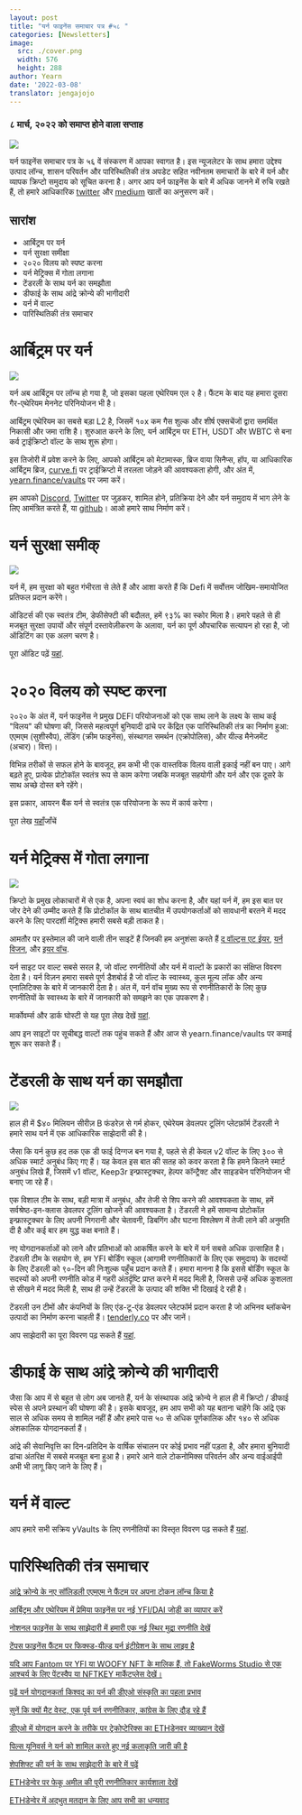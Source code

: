 ```yaml
---
layout: post
title: "यर्न फाइनेंस समाचार पत्र #५८ "
categories: [Newsletters]
image:
  src: ./cover.png
  width: 576
  height: 288
author: Yearn
date: '2022-03-08'
translator: jengajojo
---
```


### ८ मार्च, २०२२ को समाप्त होने वाला सप्ताह

![](./image1.png?w=1456&h=733)

यर्न फाइनेंस समाचार पत्र के ५६ वें संस्करण में आपका स्वागत है। इस न्यूजलेटर के साथ हमारा उद्देश्य उत्पाद लॉन्च, शासन परिवर्तन और पारिस्थितिकी तंत्र अपडेट सहित नवीनतम समाचारों के बारे में यर्न और व्यापक क्रिप्टो समुदाय को सूचित करना है। अगर आप यर्न फाइनेंस के बारे में अधिक जानने में रुचि रखते हैं, तो हमारे आधिकारिक [twitter](https://twitter.com/iearnfinance) और [medium](https://medium.com/iearn) खातों का अनुसरण करें।

## सारांश

- आर्बिट्रम पर यर्न
- यर्न सुरक्षा समीक्षा
- २०२० विलय को स्पष्ट करना
- यर्न मेट्रिक्स में गोता लगाना
- टेंडरली के साथ यर्न का समझौता
- डीफाई के साथ आंद्रे क्रोन्ये की भागीदारी
- यर्न में वाल्ट 
- पारिस्थितिकी तंत्र समाचार

# आर्बिट्रम पर यर्न

![](./image2.jpg?w=1000&h=1000)

यर्न अब आर्बिट्रम पर लॉन्च हो गया है, जो इसका पहला एथेरियम एल २ है। फैंटम के बाद यह हमारा दूसरा गैर-एथेरियम मेननेट परिनियोजन भी है।

आर्बिट्रम एथेरियम का सबसे बड़ा L2 है, जिसमें १०x कम गैस शुल्क और शीर्ष एक्सचेंजों द्वारा समर्थित निकासी और जमा राशि है। शुरुआत करने के लिए, यर्न आर्बिट्रम पर ETH, USDT और WBTC से बना कर्व ट्राईक्रिप्टो वॉल्ट के साथ शुरू होगा।

इस तिजोरी में प्रवेश करने के लिए, आपको आर्बिट्रम को मेटामास्क, ब्रिज वाया सिनैप्स, हॉप, या आधिकारिक आर्बिट्रम ब्रिज, [curve.fi](https://arbitrum.curve.fi/) पर ट्राईक्रिप्टो में तरलता जोड़ने की आवश्यकता होगी, और अंत में, [yearn.finance/vaults](http://yearn.finance/vaults) पर जमा करें।

हम आपको [Discord](https://discord.gg/8rF374XkXy), [Twitter](http://twitter.com/iearnfinance) पर जुड़कर, शामिल होने, प्रतिक्रिया देने और यर्न  समुदाय में भाग लेने के लिए आमंत्रित करते हैं, या [github](http://github.com/yearn)। आओ हमारे साथ निर्माण करें।

# यर्न सुरक्षा समीक्

![](./image3.jpg?w=1000&h=563)

यर्न में, हम सुरक्षा को बहुत गंभीरता से लेते हैं और आशा करते हैं कि Defi में सर्वोत्तम जोखिम-समायोजित प्रतिफल प्रदान करेंगे। 

ऑडिटर्स की एक स्वतंत्र टीम, डेफीसेफ्टी की बदौलत, हमें ९३% का स्कोर मिला है। हमारे पहले से ही मजबूत सुरक्षा उपायों और संपूर्ण दस्तावेज़ीकरण के अलावा, यर्न का पूर्ण औपचारिक सत्यापन हो रहा है, जो ऑडिटिंग का एक अलग चरण है।

पूरा ऑडिट पढ़ें [यहां](https://www.defisafety.com/pqrs/354).

# २०२० विलय को स्पष्ट करना

२०२०  के अंत में, यर्न फाइनेंस ने प्रमुख DEFI परियोजनाओं को एक साथ लाने के लक्ष्य के साथ कई "विलय" की घोषणा की, जिससे महत्वपूर्ण बुनियादी ढांचे पर केंद्रित एक पारिस्थितिकी तंत्र का निर्माण हुआ: एएमएम (सुशीस्वैप), लेंडिंग (क्रीम फाइनेंस), संस्थागत समर्थन (एक्रोपोलिस), और यील्ड मैनेजमेंट (अचार)। वित्त)।

विभिन्न तरीकों से सफल होने के बावजूद, हम कभी भी एक वास्तविक विलय वाली इकाई नहीं बन पाए। आगे बढ़ते हुए, प्रत्येक प्रोटोकॉल स्वतंत्र रूप से काम करेगा जबकि मजबूत सहयोगी और यर्न और एक दूसरे के साथ अच्छे दोस्त बने रहेंगे।

इस प्रकार, आयरन बैंक यर्न से स्वतंत्र एक परियोजना के रूप में कार्य करेगा।

पूरा लेख [यहाँ](https://medium.com/iearn/clarifying-2020-mergers-an-independent-iron-bank-a6f8f3f4c25e)जाँचें

# यर्न मेट्रिक्स में गोता लगाना

![](./image4.png?w=1400&h=625)

क्रिप्टो के प्रमुख लोकाचारों में से एक है, अपना स्वयं का शोध करना है, और यहां यर्न में, हम इस बात पर जोर देने की उम्मीद करते हैं कि प्रोटोकॉल के साथ बातचीत में उपयोगकर्ताओं को सावधानी बरतने में मदद करने के लिए पारदर्शी मेट्रिक्स हमारी सबसे बड़ी ताकत है।

आमतौर पर इस्तेमाल की जाने वाली तीन साइटें हैं जिनकी हम अनुशंसा करते हैं [द वॉल्ट्स एट ईयर](https://vaults.yearn.finance/), [यर्न विजन](https://yearn.vision/), और [इयर वॉच](https://yearn.watch/).

यर्न साइट पर वाल्ट सबसे सरल है, जो वॉल्ट रणनीतियों और यर्न में वाल्टों के प्रकारों का संक्षिप्त विवरण देता है। यर्न विज़न हमारा सबसे पूर्ण डैशबोर्ड है जो वॉल्ट के स्वास्थ्य, कुल मूल्य लॉक और अन्य एनालिटिक्स के बारे में जानकारी देता है। अंत में, यर्न वॉच मुख्य रूप से रणनीतिकारों के लिए कुछ रणनीतियों के स्वास्थ्य के बारे में जानकारी को समझने का एक उपकरण है।

मार्कोवर्म्स और डार्क घोस्टी से यह पूरा लेख देखें [यहां](https://medium.com/iearn/diving-into-yearn-metrics-8c3fb0520927).

आप इन साइटों पर सूचीबद्ध वाल्टों तक पहुंच सकते हैं और आज से yearn.finance/vaults पर कमाई शुरू कर सकते हैं।

# टेंडरली के साथ यर्न का समझौता

![](./image5.png?w=1400&h=670)

हाल ही में $४० मिलियन सीरीज़ B फंडरेज़ से गर्म होकर, एथेरेयम डेवलपर टूलिंग प्लेटफ़ॉर्म टेंडरली  ने हमारे साथ यर्न में एक आधिकारिक साझेदारी की है।

जैसा कि यर्न कुछ हद तक एक डी फाई दिग्गज बन गया है, पहले से ही केवल v2 वॉल्ट के लिए ३०० से अधिक स्मार्ट अनुबंध किए गए हैं। यह केवल इस बात की सतह को कवर करता है कि हमने कितने स्मार्ट अनुबंध लिखे हैं, जिसमें v1 वॉल्ट, Keep3r इन्फ्रास्ट्रक्चर, हेल्पर कॉन्ट्रैक्ट और साइडचेन परिनियोजन भी बनाए जा रहे हैं।

एक विशाल टीम के साथ, बड़ी मात्रा में अनुबंध, और तेजी से शिप करने की आवश्यकता के साथ, हमें सर्वश्रेष्ठ-इन-क्लास डेवलपर टूलिंग खोजने की आवश्यकता है। टेंडरली ने हमें सामान्य प्रोटोकॉल इन्फ्रास्ट्रक्चर के लिए अपनी निगरानी और चेतावनी, डिबगिंग और घटना विश्लेषण में तेजी लाने की अनुमति दी है और कई बार हम युद्ध कक्ष बनाते हैं।

नए योगदानकर्ताओं को लाने और प्रतिभाओं को आकर्षित करने के बारे में यर्न सबसे अधिक उत्साहित है। टेंडरली टीम के सहयोग से, हम YFI बोर्डिंग स्कूल (आगामी रणनीतिकारों के लिए एक समुदाय) के सदस्यों के लिए टेंडरली को ९०-दिन की निःशुल्क पहुँच प्रदान करते हैं। हमारा मानना ​​है कि इससे बोर्डिंग स्कूल के सदस्यों को अपनी रणनीति कोड में गहरी अंतर्दृष्टि प्राप्त करने में मदद मिली है, जिससे उन्हें अधिक कुशलता से सीखने में मदद मिली है, साथ ही उन्हें टेंडरली के उत्पाद की शक्ति भी दिखाई दे रही है।

टेंडरली उन टीमों और कंपनियों के लिए एंड-टू-एंड डेवलपर प्लेटफॉर्म प्रदान करता है जो अभिनव ब्लॉकचेन उत्पादों का निर्माण करना चाहती हैं। [tenderly.co](https://tenderly.co/) पर और जानें।

आप साझेदारी का पूरा विवरण पढ़ सकते हैं [यहां](https://medium.com/iearn/yearn-finance-partners-with-tenderly-to-supercharge-development-debugging-incident-analysis-6489260298a5).

# डीफाई के साथ आंद्रे क्रोन्ये की भागीदारी

जैसा कि आप में से बहुत से लोग अब जानते हैं, यर्न के संस्थापक आंद्रे क्रोन्ये ने हाल ही में क्रिप्टो / डीफाई स्पेस से अपने प्रस्थान की घोषणा की है। इसके बावजूद, हम आप सभी को यह बताना चाहेंगे कि आंद्रे एक साल से अधिक समय से शामिल नहीं हैं और हमारे पास ५० से अधिक पूर्णकालिक और १४० से अधिक अंशकालिक योगदानकर्ता हैं।

आंद्रे की सेवानिवृत्ति का दिन-प्रतिदिन के वार्षिक संचालन पर कोई प्रभाव नहीं पड़ता है, और हमारा बुनियादी ढांचा अंतरिक्ष में सबसे मजबूत बना हुआ है। हमारे आने वाले टोकनोमिक्स परिवर्तन और अन्य वाईआईपी अभी भी लागू किए जाने के लिए हैं।

# यर्न में वाल्ट  

आप हमारे सभी सक्रिय yVaults के लिए रणनीतियों का विस्तृत विवरण पढ़ सकते हैं [यहां](https://medium.com/yearn-state-of-the-vaults/the-vaults-at-yearn-9237905ffed3).


# पारिस्थितिकी तंत्र समाचार

[आंद्रे क्रोन्ये के नए सॉलिडली एएमएम ने फैंटम पर अपना टोकन लॉन्च किया है](https://solidly.exchange/)

[आर्बिट्रम और एथेरियम में प्रेमिया फाइनेंस पर नई YFI/DAI जोड़ी का व्यापार करें](https://twitter.com/PremiaFinance/status/1497313221123837959)

[नोशनल फाइनेंस के साथ साझेदारी में हमारी एक नई स्थिर मुद्रा रणनीति देखें](https://twitter.com/teddywoodward/status/1497229571799801865)

[टेंपस फाइनेंस फैंटम पर फिक्स्ड-यील्ड यर्न इंटीग्रेशन के साथ लाइव है](https://twitter.com/TempusFinance/status/1495747382285377538)

[यदि आप Fantom पर YFI या WOOFY NFT के मालिक हैं, तो FakeWorms Studio से एक आश्चर्य के लिए पेंटस्वैप या NFTKEY मार्केटप्लेस देखें।](https://twitter.com/MarcoWorms/status/1497601119220076544)

[पढ़ें यर्न योगदानकर्ता किश्वद का यर्न की डीएओ संस्कृति का पहला प्रभाव](https://kishvd.medium.com/my-first-impressions-of-being-a-contributor-at-yearn-e154743b9cd5)

[सुनें कि क्यों मैट वेस्ट, एक पूर्व यर्न रणनीतिकार, कांग्रेस के लिए दौड़ रहे हैं](https://twitter.com/DeFi_Dad/status/1496568281070776321?s=20&t=FA6P4ib_P1NZz_lmoXxvSw)

[डीएओ में योगदान करने के तरीके पर ट्रेकोप्टेरिक्स का ETHडेनवर व्याख्यान देखें](https://youtu.be/anDAtWrhDnE)

[पिल्स यूनिवर्स ने यर्न को शामिल करते हुए नई कलाकृति जारी की है](https://twitter.com/pillsuniverse/status/1494343761022918658)

[शेपशिफ्ट की यर्न के साथ साझेदारी के बारे में पढ़ें](https://medium.com/@ShapeShift.com/what-is-yearn-shapeshifts-partnership-with-yearn-finance-a94985af1b09)

[ETHडेन्वेर पर फेकू अमील की पूरी रणनीतिकार कार्यशाला देखें](https://www.youtube.com/watch?v=6og7NV7lzUk&feature=youtu.be)

[ETHडेन्वेर  में अद्भुत मतदान के लिए आप सभी का धन्यवाद](https://twitter.com/iearnfinance/status/1496568330546782208?s=20&t=FA6P4ib_P1NZz_lmoXxvSw)
